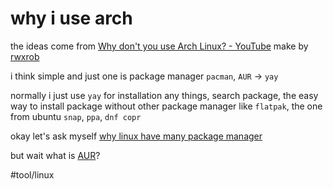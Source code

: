 # why i use arch

the ideas come from [Why don't you use Arch Linux? - YouTube](https://www.youtube.com/watch?v=nC_IPA7mFKc) make by [rwxrob](rwxrob.md) 

i think simple and just one is package manager `pacman`, `AUR` -> `yay`

normally i just use `yay` for installation any things, search package, the easy way to install package without other package manager like `flatpak`, the one from ubuntu `snap`, `ppa`, `dnf copr`

okay let's ask myself [why linux have many package manager](why%20linux%20have%20many%20package%20manager.md)

but wait what is [AUR](AUR.md)?

#tool/linux 